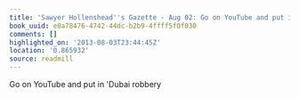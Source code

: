 ```yaml
---
title: 'Sawyer Hollenshead''s Gazette - Aug 02: Go on YouTube and put in ''Dubai robbery'
book_uuid: e0a78476-4742-44dc-b2b9-4ffff5f0f030
comments: []
highlighted_on: '2013-08-03T23:44:45Z'
location: '0.865932'
source: readmill
---
```


Go on YouTube and put in 'Dubai robbery